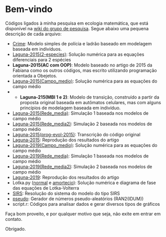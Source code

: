 # Bem-vindo 
Códigos ligados à minha pesquisa em ecologia matemática, que está disponível na [wiki do grupo de pesquisa](https://fiscomp.if.ufrgs.br/index.php/Ecologia).
Segue abaixo uma pequena descrição de cada arquivo:
* [Crime](https://fiscomp.if.ufrgs.br/index.php/Aut%C3%B4mato_celular_e_modelo_baseado_em_indiv%C3%ADduos): Modelo simples de polícia e ladrão baseado em modelagem baseada em indivíduos.
* [Laguna-2015(2-especies)](https://fiscomp.if.ufrgs.br/index.php/Modelo_de_Levins_aprimorado_para_2_esp%C3%A9cies): Solução numérica para as equações diferenciais para 2 espécies
* **Laguna-2015(AC com OOP)**: Modelo baseado no artigo de 2015 da Fabiana como os outros códigos, mas escrito utilizando programação orientada a Obejetos.
* [Laguna-2015(Campo_medio)](https://fiscomp.if.ufrgs.br/index.php/Modelo_de_Levins_aprimorado_para_3_esp%C3%A9cies): Solução numérica para as equações do campo médio
* * **Laguna-215(MBI 1 e 2)**: Modelo de transição, construído a partir da proposta original baseada em autômatos celulares, mas com alguns princípios de modelagem baseada em indivíduo.
* [Laguna-2015(Rede_media)](https://fiscomp.if.ufrgs.br/index.php/Simula%C3%A7%C3%A3o_e_modelo_de_campo_m%C3%A9dio): Simulação 1 baseada nos modelos de campo médio 
* [Laguna-2015(Rede_media2)](https://fiscomp.if.ufrgs.br/index.php/Simula%C3%A7%C3%A3o_e_modelo_de_campo_m%C3%A9dio):  Simulação 2 baseada nos modelos de campo médio 
* [Laguna-2015(prog-evol-2015)](https://fiscomp.if.ufrgs.br/index.php/Modelo_espacialmente_expl%C3%ADcito): Transcrição do código original
* [Laguna-2015](https://fiscomp.if.ufrgs.br/index.php/Modelo_espacialmente_expl%C3%ADcito): Reprodução dos resultados do artigo
* [Laguna-2019(Campo_medio)](https://fiscomp.if.ufrgs.br/index.php/Modelo_de_Levins_aprimorado_para_2_esp%C3%A9cies_II): Solução numérica para as equações do campo médio
* [Laguna-2019(Rede_media)](https://fiscomp.if.ufrgs.br/index.php/Simula%C3%A7%C3%A3o_e_modelo_de_campo_m%C3%A9dio): Simulação 1 baseada nos modelos de campo médio 
* [Laguna-2019(Rede_media2)](https://fiscomp.if.ufrgs.br/index.php/Simula%C3%A7%C3%A3o_e_modelo_de_campo_m%C3%A9dio): Simulação 2 baseada nos modelos de campo médio 
* [Laguna-2019](https://fiscomp.if.ufrgs.br/index.php/Modelo_espacialmente_expl%C3%ADcito_para_2_esp%C3%A9cies): Reprodução dos resultados do artigo
* Lotka.py ([normal](https://fiscomp.if.ufrgs.br/index.php/Modelo_de_Lotka-Volterra) e [amortecio](https://fiscomp.if.ufrgs.br/index.php/Modelo_de_Lotka-Volterra_amortecido)): Solução numérica e diagrama de fase das equações de Lotka-Volterra
* [SIRS](https://fiscomp.if.ufrgs.br/index.php/Sistemas_de_equa%C3%A7%C3%B5es_diferenciais_com_atrasos_fixos_-_SIRS): Resolução do sistema do modelo do tipo SIRS
* [pseudo](https://fiscomp.if.ufrgs.br/index.php/Modelo_espacialmente_expl%C3%ADcito): Gerador de números pseudo-aleatórios (RAN2(IDUM))
* script.r: Códigos para analisar dados e gerar diversos tipos de gráficos

Faça bom proveito, e por qualquer motivo que seja, não exite em entrar em contato.

Obrigado.
